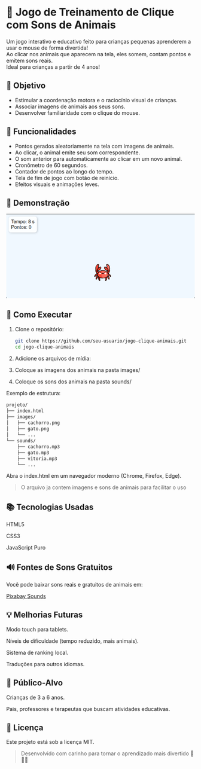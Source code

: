 # 🐾 Jogo de Treinamento de Clique com Sons de Animais

Um jogo interativo e educativo feito para crianças pequenas aprenderem a usar o mouse de forma divertida!  
Ao clicar nos animais que aparecem na tela, eles somem, contam pontos e emitem sons reais.  
Ideal para crianças a partir de 4 anos!

## 🎯 Objetivo

- Estimular a coordenação motora e o raciocínio visual de crianças.
- Associar imagens de animais aos seus sons.
- Desenvolver familiaridade com o clique do mouse.

## 🧩 Funcionalidades

- Pontos gerados aleatoriamente na tela com imagens de animais.
- Ao clicar, o animal emite seu som correspondente.
- O som anterior para automaticamente ao clicar em um novo animal.
- Cronômetro de 60 segundos.
- Contador de pontos ao longo do tempo.
- Tela de fim de jogo com botão de reinício.
- Efeitos visuais e animações leves.

## 📸 Demonstração

![Jogo](./images/demo.png) 

## 🚀 Como Executar

1. Clone o repositório:
   ```bash
   git clone https://github.com/seu-usuario/jogo-clique-animais.git
   cd jogo-clique-animais
2. Adicione os arquivos de mídia:

3. Coloque as imagens dos animais na pasta images/

4. Coloque os sons dos animais na pasta sounds/

Exemplo de estrutura:

```
projeto/
├── index.html
├── images/
│   ├── cachorro.png
│   ├── gato.png
│   └── ...
└── sounds/
    ├── cachorro.mp3
    ├── gato.mp3
    ├── vitoria.mp3
    └── ...
```
Abra o index.html em um navegador moderno (Chrome, Firefox, Edge).
> O arquivo ja contem imagens e sons de animais para facilitar o uso


## 📚 Tecnologias Usadas
HTML5

CSS3

JavaScript Puro

## 🔊 Fontes de Sons Gratuitos
Você pode baixar sons reais e gratuitos de animais em:

[Pixabay Sounds](https://pixabay.com/sound-effects/)

## 💡 Melhorias Futuras
Modo touch para tablets.

Níveis de dificuldade (tempo reduzido, mais animais).

Sistema de ranking local.

Traduções para outros idiomas.

## 👶 Público-Alvo
Crianças de 3 a 6 anos.

Pais, professores e terapeutas que buscam atividades educativas.

## 📄 Licença
Este projeto está sob a licença MIT.

> Desenvolvido com carinho para tornar o aprendizado mais divertido 🐶🦜🐷
